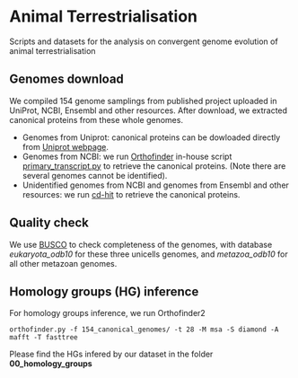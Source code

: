 # Animal Terrestrialisation
Scripts and datasets for the analysis on convergent genome evolution of animal terrestrialisation

## Genomes download
We compiled 154 genome samplings from published project uploaded in UniProt, NCBI, Ensembl and other resources. After download, we extracted canonical proteins from these whole genomes.

- Genomes from Uniprot: canonical proteins can be dowloaded directly from [Uniprot webpage](https://www.uniprot.org/).
- Genomes from NCBI: we run [Orthofinder](https://github.com/davidemms/OrthoFinder) in-house script [primary_transcript.py](https://davidemms.github.io/orthofinder_tutorials/running-an-example-orthofinder-analysis.html) to retrieve the canonical proteins. (Note there are several genomes cannot be identified).
- Unidentified genomes from NCBI and genomes from Ensembl and other resources: we run [cd-hit](https://github.com/weizhongli/cdhit) to retrieve the canonical proteins.

## Quality check
We use [BUSCO](https://busco.ezlab.org/) to check completeness of the genomes, with database *eukaryota_odb10* for these three unicells genomes, and *metazoa_odb10* for all other metazoan genomes.

## Homology groups (HG) inference
For homology groups inference, we run Orthofinder2

`orthofinder.py -f 154_canonical_genomes/ -t 28 -M msa -S diamond -A mafft -T fasttree`

Please find the HGs infered by our dataset in the folder **00_homology_groups**